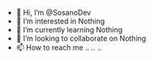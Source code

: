- 👋 Hi, I’m @SosanoDev
- 👀 I’m interested in Nothing 
- 🌱 I’m currently learning Nothing
- 💞️ I’m looking to collaborate on Nothing
- 📫 How to reach me .. .. ..

<!---
SosanoDev/SosanoDev is a ✨ special ✨ repository because its `README.md` (this file) appears on your GitHub profile.
You can click the Preview link to take a look at your changes.
--->
